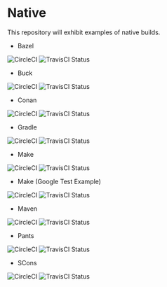 # Native

This repository will exhibit examples of native builds.

* Bazel

![CircleCI](https://circleci.com/gh/praqma/native-example-bazel.png?style=shield&circle-token=df3dc5f6efbc2a267f7805f05a5e91d2878be9fd)
![TravisCI Status](https://travis-ci.org/praqma/native-example-bazel.svg?branch=master)

* Buck

![CircleCI](https://circleci.com/gh/praqma/native-example-buck.png?style=shield&circle-token=df3dc5f6efbc2a267f7805f05a5e91d2878be9fd)
![TravisCI Status](https://travis-ci.org/praqma/native-example-buck.svg?branch=master)

* Conan 

![CircleCI](https://circleci.com/gh/praqma/native-example-conan.png?style=shield&circle-token=df3dc5f6efbc2a267f7805f05a5e91d2878be9fd)
![TravisCI Status](https://travis-ci.org/praqma/native-example-conan.svg?branch=master)

* Gradle

![CircleCI](https://circleci.com/gh/praqma/native-example-gradle.png?style=shield&circle-token=df3dc5f6efbc2a267f7805f05a5e91d2878be9fd)
![TravisCI Status](https://travis-ci.org/praqma/native-example-gradle.svg?branch=master)

* Make

![CircleCI](https://circleci.com/gh/praqma/native-example-make.png?style=shield&circle-token=df3dc5f6efbc2a267f7805f05a5e91d2878be9fd)
![TravisCI Status](https://travis-ci.org/praqma/native-example-make.svg?branch=master)

* Make (Google Test Example)

![CircleCI](https://circleci.com/gh/praqma/native-example-make-googletest.png?style=shield&circle-token=df3dc5f6efbc2a267f7805f05a5e91d2878be9fd)
![TravisCI Status](https://travis-ci.org/praqma/native-example-make-googletest.svg?branch=master)

* Maven

![CircleCI](https://circleci.com/gh/praqma/native-example-maven.png?style=shield&circle-token=df3dc5f6efbc2a267f7805f05a5e91d2878be9fd)
![TravisCI Status](https://travis-ci.org/praqma/native-example-maven.svg?branch=master)

* Pants

![CircleCI](https://circleci.com/gh/praqma/native-example-pants.png?style=shield&circle-token=df3dc5f6efbc2a267f7805f05a5e91d2878be9fd)
![TravisCI Status](https://travis-ci.org/praqma/native-example-pants.svg?branch=master)

* SCons

![CircleCI](https://circleci.com/gh/praqma/native-example-scons.png?style=shield&circle-token=df3dc5f6efbc2a267f7805f05a5e91d2878be9fd)
![TravisCI Status](https://travis-ci.org/praqma/native-example-scons.svg?branch=master)
